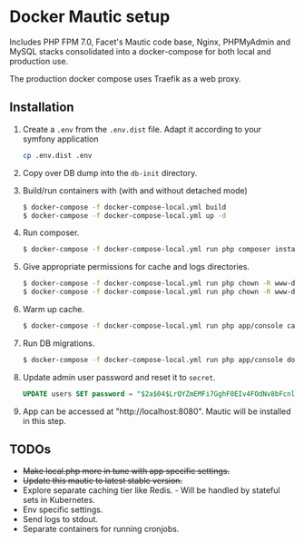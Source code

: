 # Docker Mautic setup

Includes PHP FPM 7.0, Facet's Mautic code base, Nginx, PHPMyAdmin and MySQL stacks consolidated into a docker-compose for both local and production use.

The production docker compose uses Traefik as a web proxy.

## Installation

1. Create a `.env` from the `.env.dist` file. Adapt it according to your symfony application

    ```bash
    cp .env.dist .env
    ```

2. Copy over DB dump into the `db-init` directory.


3. Build/run containers with (with and without detached mode)

    ```bash
    $ docker-compose -f docker-compose-local.yml build
    $ docker-compose -f docker-compose-local.yml up -d
    ```

4. Run composer.

    ```bash
    $ docker-compose -f docker-compose-local.yml run php composer install
    ```



5. Give appropriate permissions for cache and logs directories.

    ```bash
    $ docker-compose -f docker-compose-local.yml run php chown -R www-data:www-data app/cache
    $ docker-compose -f docker-compose-local.yml run php chown -R www-data:www-data app/logs
    ```


4. Warm up cache.

	```bash
	$ docker-compose -f docker-compose-local.yml run php app/console cache:warmup
	```

5. Run DB migrations.

	```bash
	$ docker-compose -f docker-compose-local.yml run php app/console doctrine:migrations:migrate
	```

6. Update admin user password and reset it to `secret`.

    ```sql
	UPDATE users SET password = "$2a$04$LrQYZmEMFi7GghF0EIv4FOdNv8bFcnlXM9Bta0eb8BWLLlRwcKrUm" where id = 1;
    ```

7. App can be accessed at "http://localhost:8080". Mautic will be installed in this step.


## TODOs

- ~~Make local.php more in tune with app specific settings.~~
- ~~Update this mautic to latest stable version.~~
- Explore separate caching tier like Redis. - Will be handled by stateful sets in Kubernetes.
- Env specific settings.
- Send logs to stdout.
- Separate containers for running cronjobs.
